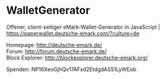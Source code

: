 # WalletGenerator
Offener, client-seitiger eMark-Wallet-Generator in JavaScript | https://paperwallet.deutsche-emark.com/?culture=de

Homepage: http://deutsche-emark.de/<br/>
Forum: http://forum.deutsche-emark.de/<br/>
Block Explorer: http://blockexplorer.deutsche-emark.org/

Spenden: NP16XeoGjhQv17AFxd2EtdgdAS51LyWEob
